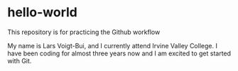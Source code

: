 # hello-world
This repository is for practicing the Github workflow

My name is Lars Voigt-Bui, and I currently attend Irvine Valley College. I have been coding for almost three years now and I am excited to get started with Git.

